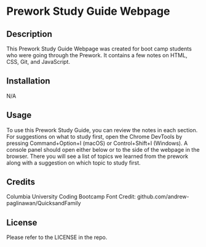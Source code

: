 # Prework Study Guide Webpage

## Description

This Prework Study Guide Webpage was created for boot camp students who were going through the Prework. It contains a few notes on HTML, CSS, Git, and JavaScript.

## Installation

N/A

## Usage

To use this Prework Study Guide, you can review the notes in each section. For suggestions on what to study first, open the Chrome DevTools by pressing Command+Option+I (macOS) or Control+Shift+I (Windows). A console panel should open either below or to the side of the webpage in the browser. There you will see a list of topics we learned from the prework along with a suggestion on which topic to study first.

## Credits

Columbia University Coding Bootcamp
Font Credit: github.com/andrew-paglinawan/QuicksandFamily

## License

Please refer to the LICENSE in the repo.
